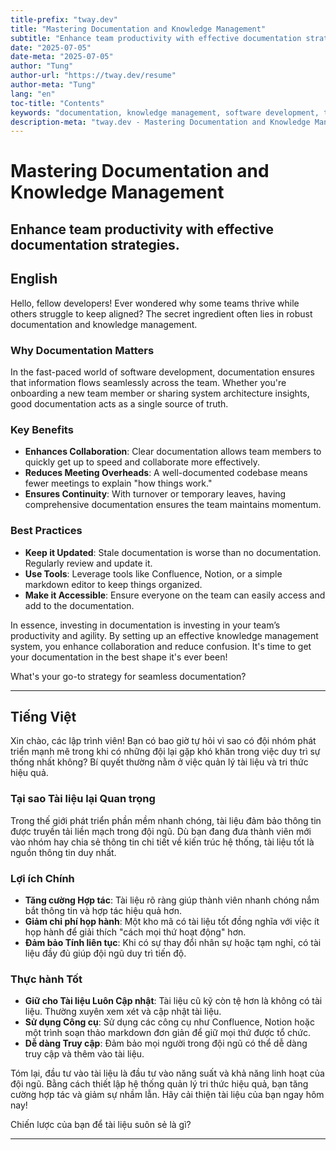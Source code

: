 ```yaml
---
title-prefix: "tway.dev"
title: "Mastering Documentation and Knowledge Management"
subtitle: "Enhance team productivity with effective documentation strategies."
date: "2025-07-05"
date-meta: "2025-07-05"
author: "Tung"
author-url: "https://tway.dev/resume"
author-meta: "Tung"
lang: "en"
toc-title: "Contents"
keywords: "documentation, knowledge management, software development, team productivity, tech writing"
description-meta: "tway.dev - Mastering Documentation and Knowledge Management - Enhance team productivity with effective documentation strategies."
---
```


# Mastering Documentation and Knowledge Management
## Enhance team productivity with effective documentation strategies.

## English
Hello, fellow developers! Ever wondered why some teams thrive while others struggle to keep aligned? The secret ingredient often lies in robust documentation and knowledge management.

### Why Documentation Matters

In the fast-paced world of software development, documentation ensures that information flows seamlessly across the team. Whether you're onboarding a new team member or sharing system architecture insights, good documentation acts as a single source of truth.

### Key Benefits

- **Enhances Collaboration**: Clear documentation allows team members to quickly get up to speed and collaborate more effectively.
- **Reduces Meeting Overheads**: A well-documented codebase means fewer meetings to explain "how things work."
- **Ensures Continuity**: With turnover or temporary leaves, having comprehensive documentation ensures the team maintains momentum.

### Best Practices

- **Keep it Updated**: Stale documentation is worse than no documentation. Regularly review and update it.
- **Use Tools**: Leverage tools like Confluence, Notion, or a simple markdown editor to keep things organized.
- **Make it Accessible**: Ensure everyone on the team can easily access and add to the documentation.

In essence, investing in documentation is investing in your team’s productivity and agility. By setting up an effective knowledge management system, you enhance collaboration and reduce confusion. It's time to get your documentation in the best shape it's ever been!

What's your go-to strategy for seamless documentation?

---

## Tiếng Việt
Xin chào, các lập trình viên! Bạn có bao giờ tự hỏi vì sao có đội nhóm phát triển mạnh mẽ trong khi có những đội lại gặp khó khăn trong việc duy trì sự thống nhất không? Bí quyết thường nằm ở việc quản lý tài liệu và tri thức hiệu quả.

### Tại sao Tài liệu lại Quan trọng

Trong thế giới phát triển phần mềm nhanh chóng, tài liệu đảm bảo thông tin được truyền tải liền mạch trong đội ngũ. Dù bạn đang đưa thành viên mới vào nhóm hay chia sẻ thông tin chi tiết về kiến trúc hệ thống, tài liệu tốt là nguồn thông tin duy nhất.

### Lợi ích Chính

- **Tăng cường Hợp tác**: Tài liệu rõ ràng giúp thành viên nhanh chóng nắm bắt thông tin và hợp tác hiệu quả hơn.
- **Giảm chi phí họp hành**: Một kho mã có tài liệu tốt đồng nghĩa với việc ít họp hành để giải thích "cách mọi thứ hoạt động" hơn.
- **Đảm bảo Tính liên tục**: Khi có sự thay đổi nhân sự hoặc tạm nghỉ, có tài liệu đầy đủ giúp đội ngũ duy trì tiến độ.

### Thực hành Tốt

- **Giữ cho Tài liệu Luôn Cập nhật**: Tài liệu cũ kỹ còn tệ hơn là không có tài liệu. Thường xuyên xem xét và cập nhật tài liệu.
- **Sử dụng Công cụ**: Sử dụng các công cụ như Confluence, Notion hoặc một trình soạn thảo markdown đơn giản để giữ mọi thứ được tổ chức.
- **Dễ dàng Truy cập**: Đảm bảo mọi người trong đội ngũ có thể dễ dàng truy cập và thêm vào tài liệu.

Tóm lại, đầu tư vào tài liệu là đầu tư vào năng suất và khả năng linh hoạt của đội ngũ. Bằng cách thiết lập hệ thống quản lý tri thức hiệu quả, bạn tăng cường hợp tác và giảm sự nhầm lẫn. Hãy cải thiện tài liệu của bạn ngay hôm nay!

Chiến lược của bạn để tài liệu suôn sẻ là gì?

---
